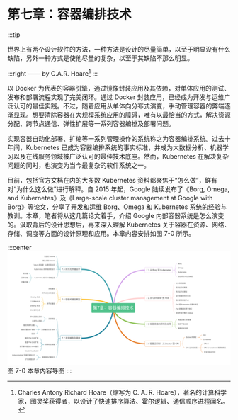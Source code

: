 # 第七章：容器编排技术

:::tip <a/>

世界上有两个设计软件的方法，一种方法是设计的尽量简单，以至于明显没有什么缺陷，另外一种方式是使他尽量的复杂，以至于其缺陷不那么明显。

:::right
—— by C.A.R. Hoare[^1]
:::

以 Docker 为代表的容器引擎，通过镜像封装应用及其依赖，对单体应用的测试、发布和部署流程实现了完美闭环。通过 Docker 封装应用，已经成为开发与运维广泛认可的最佳实践。不过，随着应用从单体向分布式演变，手动管理容器的弊端逐渐显现。想要清除容器在大规模系统应用的障碍，唯有以最恰当的方式，解决资源分配、跨节点通信、弹性扩展等一系列容器编排及部署问题。

实现容器自动化部署、扩缩等一系列管理操作的系统称之为容器编排系统。过去十年间，Kubernetes 已成为容器编排系统的事实标准，并成为大数据分析、机器学习以及在线服务领域被广泛认可的最佳技术底座。然而，Kubernetes 在解决复杂问题的同时，也演变为当今最复杂的软件系统之一。

目前，包括官方文档在内的大多数 Kubernetes 资料都聚焦于“怎么做”，鲜有对“为什么这么做”进行解释。自 2015 年起，Google 陆续发布了《Borg, Omega, and Kubernetes》及《Large-scale cluster management at Google with Borg》等论文，分享了开发和运维 Borg、Omega 和 Kubernetes 系统的经验与教训。本章，笔者将从这几篇论文着手，介绍 Google 内部容器系统是怎么演变的。汲取背后的设计思想后，再来深入理解 Kubernetes 关于容器在资源、网络、存储、调度等方面的设计原理和应用。本章内容安排如图 7-0 所示。

:::center
  ![](../assets/container-summary.png)<br/>
  图 7-0 本章内容导图
:::

[^1]: Charles Antony Richard Hoare（缩写为 C. A. R. Hoare），著名的计算科学家，图灵奖获得者，以设计了快速排序算法、霍尔逻辑、通信顺序进程闻名。